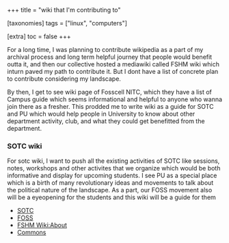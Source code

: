 +++
title = "wiki that I'm contributing to"

[taxonomies]
tags = ["linux", "computers"]

[extra]
toc = false 
+++


For a long time, I was planning to contribute wikipedia as a part of my archival process and long term helpful journey that people would benefit outta it, and then our collective hosted a mediawiki called FSHM wiki which inturn paved my path to contribute it. But I dont have a list of concrete plan to contribute considering my landscape.

By then, I get to see wiki page of Fosscell NITC, which they have a list of Campus guide which seems informational and helpful to anyone who wanna join there as a fresher. This prodded me to write wiki as a guide for SOTC and PU which would help people in University to know about other department activity, club, and what they could get benefitted from the department. 

### SOTC wiki

For sotc wiki, I want to push all the existing activities of SOTC like sessions, notes, workshops and other activites that we organize which would be both informative and display for upcoming students. I see PU as a special place which is a birth of many revolutionary ideas and movements to talk about the political nature of the landscape. As a part, our FOSS movement also will be a eyeopening for the students and this wiki will be a guide for them

- [SOTC](https://wiki.fshm.org/index.php/SOTC)
- [FOSS](https://wiki.fshm.org/index.php/FOSS)
- [FSHM Wiki:About](https://wiki.fshm.org/index.php/FSHM_Wiki:About)
- [Commons](https://wiki.fshm.org/index.php/Commons)
